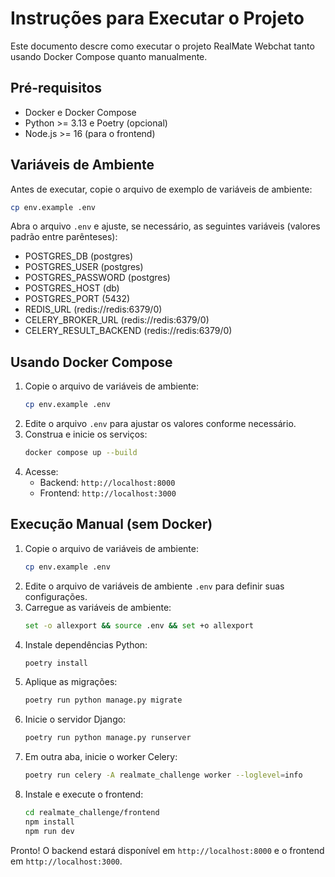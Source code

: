 # Instruções para Executar o Projeto

Este documento descre como executar o projeto RealMate Webchat tanto usando Docker Compose quanto manualmente.

## Pré-requisitos

- Docker e Docker Compose
- Python >= 3.13 e Poetry (opcional)
- Node.js >= 16 (para o frontend)

## Variáveis de Ambiente

Antes de executar, copie o arquivo de exemplo de variáveis de ambiente:
```bash
cp env.example .env
```
Abra o arquivo `.env` e ajuste, se necessário, as seguintes variáveis (valores padrão entre parênteses):
- POSTGRES_DB (postgres)
- POSTGRES_USER (postgres)
- POSTGRES_PASSWORD (postgres)
- POSTGRES_HOST (db)
- POSTGRES_PORT (5432)
- REDIS_URL (redis://redis:6379/0)
- CELERY_BROKER_URL (redis://redis:6379/0)
- CELERY_RESULT_BACKEND (redis://redis:6379/0)

## Usando Docker Compose

1. Copie o arquivo de variáveis de ambiente:
   ```bash
   cp env.example .env
   ```
2. Edite o arquivo `.env` para ajustar os valores conforme necessário.
3. Construa e inicie os serviços:
   ```bash
   docker compose up --build
   ```
4. Acesse:
   - Backend: `http://localhost:8000`
   - Frontend: `http://localhost:3000`

## Execução Manual (sem Docker)

1. Copie o arquivo de variáveis de ambiente:
   ```bash
   cp env.example .env
   ```
2. Edite o arquivo de variáveis de ambiente `.env` para definir suas configurações.
3. Carregue as variáveis de ambiente:
   ```bash
   set -o allexport && source .env && set +o allexport
   ```
4. Instale dependências Python:
   ```bash
   poetry install
   ```
5. Aplique as migrações:
   ```bash
   poetry run python manage.py migrate
   ```
6. Inicie o servidor Django:
   ```bash
   poetry run python manage.py runserver
   ```
7. Em outra aba, inicie o worker Celery:
   ```bash
   poetry run celery -A realmate_challenge worker --loglevel=info
   ```
8. Instale e execute o frontend:
   ```bash
   cd realmate_challenge/frontend
   npm install
   npm run dev
   ```

Pronto! O backend estará disponível em `http://localhost:8000` e o frontend em `http://localhost:3000`. 